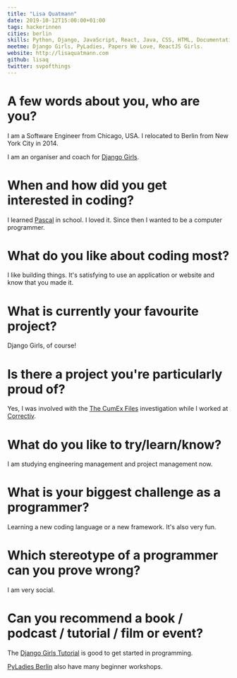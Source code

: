 ```yaml
---
title: "Lisa Quatmann"
date: 2019-10-12T15:00:00+01:00
tags: hackerinnen
cities: berlin
skills: Python, Django, JavaScript, React, Java, CSS, HTML, Documentation
meetme: Django Girls, PyLadies, Papers We Love, ReactJS Girls.
website: http://lisaquatmann.com
github: lisaq
twitter: svpofthings
---
```


# A few words about you, who are you?

I am a Software Engineer from Chicago, USA. I relocated to Berlin from New York City in 2014.

I am an organiser and coach for [Django Girls](https://djangogirls.org/).

# When and how did you get interested in coding?

I learned [Pascal](https://en.wikipedia.org/wiki/Pascal_programming_language) in school. I loved it. Since then I wanted to be a computer programmer.

# What do you like about coding most?

I like building things. It's satisfying to use an application or website and know that you made it.

# What is currently your favourite project?

Django Girls, of course!

# Is there a project you're particularly proud of?

Yes, I was involved with the [The CumEx Files](https://cumex-files.com/en/) investigation while I worked at [Correctiv](https://correctiv.org/).

# What do you like to try/learn/know?

I am studying engineering management and project management now.

# What is your biggest challenge as a programmer?

Learning a new coding language or a new framework. It's also very fun.

# Which stereotype of a programmer can you prove wrong?

I am very social.

# Can you recommend a book / podcast / tutorial / film or event?

The [Django Girls Tutorial](http://tutorial.djangogirls.org) is good to get started in programming.

[PyLadies Berlin](https://www.meetup.com/pyladies-berlin/) also have many beginner workshops.
